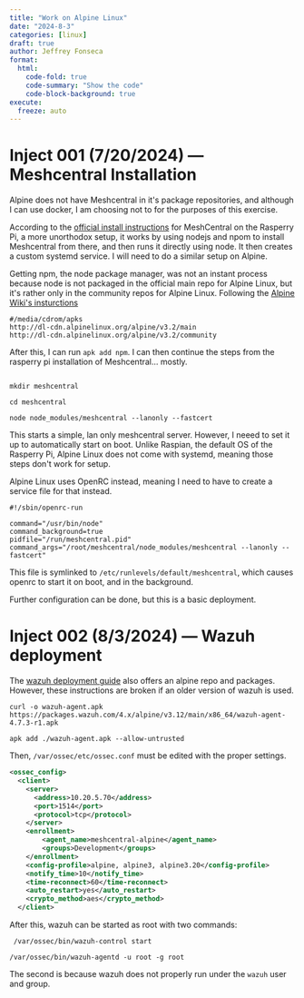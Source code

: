 ```yaml
---
title: "Work on Alpine Linux"
date: "2024-8-3"
categories: [linux]
draft: true
author: Jeffrey Fonseca
format:
  html:
    code-fold: true
    code-summary: "Show the code"
    code-block-background: true
execute:
  freeze: auto
---
```



# Inject 001 (7/20/2024) — Meshcentral Installation

Alpine does not have Meshcentral in it's package repositories, and although I can use docker, I am choosing not to for the purposes of this exercise. 

According to the [official install instructions](https://ylianst.github.io/MeshCentral/install/install2/#installing-nodejs_1) for MeshCentral on the Rasperry Pi, a more unorthodox setup, it works by using nodejs and npom to install Meshcentral from there, and then runs it directly using node. It then creates a custom systemd service. I will need to do a similar setup on Alpine. 

Getting npm, the node package manager, was not an instant process because node is not packaged in the official main repo for Alpine Linux, but it's rather only in the community repos for Alpine Linux. Following the [Alpine Wiki's insturctions](https://wiki.alpinelinux.org/wiki/Repositories)

```{.default filename='/etc/apk/repositories'}
#/media/cdrom/apks
http://dl-cdn.alpinelinux.org/alpine/v3.2/main
http://dl-cdn.alpinelinux.org/alpine/v3.2/community
```

After this, I can run `apk add npm`. I can then continue the steps from the rasperry pi installation of Meshcentral... mostly.

```{.default}

mkdir meshcentral

cd meshcentral

node node_modules/meshcentral --lanonly --fastcert
```

This starts a simple, lan only meshcentral server. However, I neeed to set it up to automatically start on boot. Unlike Raspian, the default OS of the Rasperry Pi, Alpine Linux does not come with systemd, meaning those steps don't work for setup. 

Alpine Linux uses OpenRC instead, meaning I need to have to create a service file for that instead. 

```{filename='/etc/init.d/meshcentral}
#!/sbin/openrc-run

command="/usr/bin/node"
command_background=true
pidfile="/run/meshcentral.pid"
command_args="/root/meshcentral/node_modules/meshcentral --lanonly --fastcert"
```

This file is symlinked to `/etc/runlevels/default/meshcentral`, which causes openrc to start it on boot, and in the background. 

Further configuration can be done, but this is a basic deployment. 


# Inject 002 (8/3/2024) — Wazuh deployment

The [wazuh deployment guide](https://documentation.wazuh.com/current/installation-guide/wazuh-agent/wazuh-agent-package-linux.html) also offers an alpine repo and packages. However, these instructions are broken if an older version of wazuh is used. 

```{.default}
curl -o wazuh-agent.apk https://packages.wazuh.com/4.x/alpine/v3.12/main/x86_64/wazuh-agent-4.7.3-r1.apk

apk add ./wazuh-agent.apk --allow-untrusted
```

Then, `/var/ossec/etc/ossec.conf` must be edited with the proper settings. 

```{.xml filename='/var/ossec/etc/ossec.conf'}
<ossec_config>
  <client>
    <server>
      <address>10.20.5.70</address>
      <port>1514</port>
      <protocol>tcp</protocol>
    </server>
    <enrollment>
        <agent_name>meshcentral-alpine</agent_name>
        <groups>Development</groups>
    </enrollment>
    <config-profile>alpine, alpine3, alpine3.20</config-profile>
    <notify_time>10</notify_time>
    <time-reconnect>60</time-reconnect>
    <auto_restart>yes</auto_restart>
    <crypto_method>aes</crypto_method>
  </client>
```

After this, wazuh can be started as root with two commands:


```{.default}
 /var/ossec/bin/wazuh-control start

/var/ossec/bin/wazuh-agentd -u root -g root
```

The second is because wazuh does not properly run under the `wazuh` user and group. 